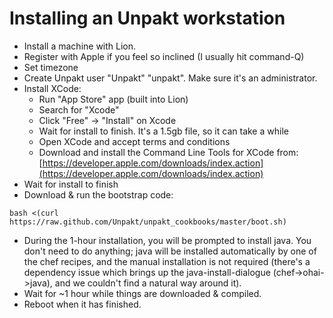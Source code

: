 # Installing an Unpakt workstation

* Install a machine with Lion.
* Register with Apple if you feel so inclined (I usually hit command-Q)
* Set timezone
* Create Unpakt user "Unpakt" "unpakt".  Make sure it's an administrator.
* Install XCode:
  * Run "App Store" app (built into Lion)
  * Search for "Xcode"
  * Click "Free" -> "Install" on Xcode
  * Wait for install to finish. It's a 1.5gb file, so it can take a while
  * Open XCode and accept terms and conditions
  * Download and install the Command Line Tools for XCode from: [https://developer.apple.com/downloads/index.action](https://developer.apple.com/downloads/index.action)
* Wait for install to finish
* Download & run the bootstrap code:
  
`bash <(curl https://raw.github.com/Unpakt/unpakt_cookbooks/master/boot.sh)`

* During the 1-hour installation, you will be prompted to install java.  You don't need to do anything; java will be installed automatically by one of the chef recipes, and the manual installation is not required (there's a dependency issue which brings up the java-install-dialogue (chef->ohai->java), and we couldn't find a natural way around it).
* Wait for ~1 hour while things are downloaded & compiled.
* Reboot when it has finished.
